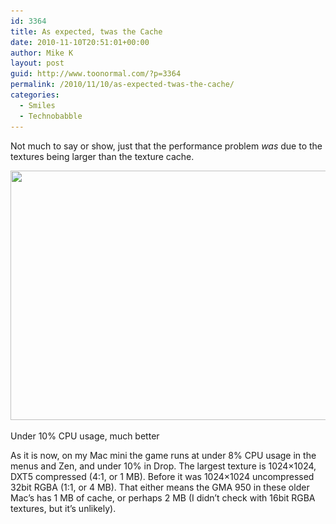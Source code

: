```yaml
---
id: 3364
title: As expected, twas the Cache
date: 2010-11-10T20:51:01+00:00
author: Mike K
layout: post
guid: http://www.toonormal.com/?p=3364
permalink: /2010/11/10/as-expected-twas-the-cache/
categories:
  - Smiles
  - Technobabble
---
```

Not much to say or show, just that the performance problem _was_ due to the textures being larger than the texture cache.

<div id="attachment_3365" style="max-width: 650px" class="wp-caption aligncenter">
  <a href="/wp-content/uploads/2010/11/Mac05.jpg"><img src="/wp-content/uploads/2010/11/Mac05-640x399.jpg" alt="" title="Mac05" width="640" height="399" class="size-large wp-image-3365" srcset="/wp-content/uploads/2010/11/Mac05-640x399.jpg 640w, /wp-content/uploads/2010/11/Mac05-450x280.jpg 450w, /wp-content/uploads/2010/11/Mac05.jpg 1600w" sizes="(max-width: 640px) 100vw, 640px" /></a>
  
  <p class="wp-caption-text">
    Under 10% CPU usage, much better
  </p>
</div>

As it is now, on my Mac mini the game runs at under 8% CPU usage in the menus and Zen, and under 10% in Drop. The largest texture is 1024&#215;1024, DXT5 compressed (4:1, or 1 MB). Before it was 1024&#215;1024 uncompressed 32bit RGBA (1:1, or 4 MB). That either means the GMA 950 in these older Mac&#8217;s has 1 MB of cache, or perhaps 2 MB (I didn&#8217;t check with 16bit RGBA textures, but it&#8217;s unlikely).